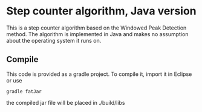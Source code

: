 Step counter algorithm, Java version
====================================

This is a step counter algorithm based on the Windowed Peak Detection method.
The algorithm is implemented in Java and makes no assumption about the operating system it runs on.

## Compile

This code is provided as a gradle project. To compile it, import it in Eclipse or use

    gradle fatJar

the compiled jar file will be placed in ./build/libs

